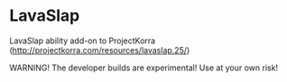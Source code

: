 LavaSlap
========

LavaSlap ability add-on to ProjectKorra (http://projectkorra.com/resources/lavaslap.25/)

WARNING! The developer builds are experimental! Use at your own risk!
